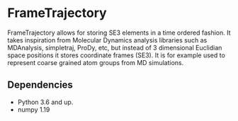 # FrameTrajectory

FrameTrajectory allows for storing SE3 elements in a time ordered fashion. It takes inspiration from Molecular Dynamics analysis libraries such as MDAnalysis, simpletraj, ProDy, etc, but instead of 3 dimensional Euclidian space positions it stores coordinate frames (SE3). It is for example used to represent coarse grained atom groups from MD simulations.

## Dependencies

- Python 3.6 and up.
- numpy 1.19
